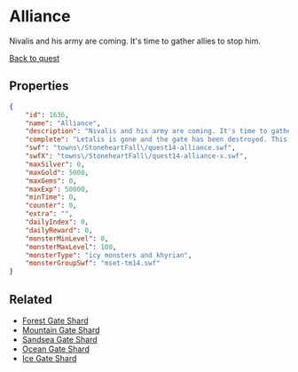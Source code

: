 # Alliance

Nivalis and his army are coming. It's time to gather allies to stop him.

[Back to quest](../quests.md)

## Properties

```json
{
    "id": 1636,
    "name": "Alliance",
    "description": "Nivalis and his army are coming. It's time to gather allies to stop him.",
    "complete": "Letalis is gone and the gate has been destroyed. This is bad.",
    "swf": "towns\/StoneheartFall\/quest14-alliance.swf",
    "swfX": "towns\/StoneheartFall\/quest14-alliance-x.swf",
    "maxSilver": 0,
    "maxGold": 5000,
    "maxGems": 0,
    "maxExp": 50000,
    "minTime": 0,
    "counter": 0,
    "extra": "",
    "dailyIndex": 0,
    "dailyReward": 0,
    "monsterMinLevel": 0,
    "monsterMaxLevel": 100,
    "monsterType": "icy monsters and khyrian",
    "monsterGroupSwf": "mset-tm14.swf"
}
```

## Related

- [Forest Gate Shard](../items/18944-forest-gate-shard.md)
- [Mountain Gate Shard](../items/18945-mountain-gate-shard.md)
- [Sandsea Gate Shard](../items/18946-sandsea-gate-shard.md)
- [Ocean Gate Shard](../items/18947-ocean-gate-shard.md)
- [Ice Gate Shard](../items/18948-ice-gate-shard.md)

